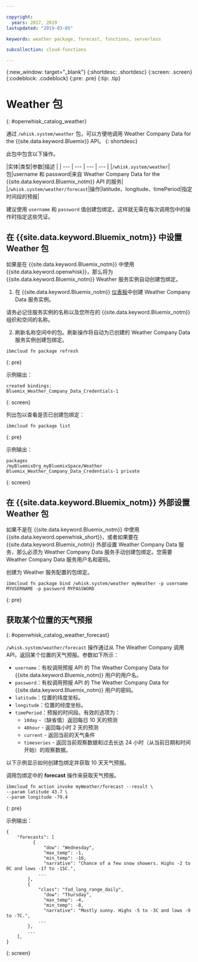 ```yaml
---

copyright:
  years: 2017, 2019
lastupdated: "2019-03-05"

keywords: weather package, forecast, functions, serverless 

subcollection: cloud-functions

---
```


{:new_window: target="_blank"}
{:shortdesc: .shortdesc}
{:screen: .screen}
{:codeblock: .codeblock}
{:pre: .pre}
{:tip: .tip}

# Weather 包
{: #openwhisk_catalog_weather}

通过 `/whisk.system/weather` 包，可以方便地调用 Weather Company Data for the {{site.data.keyword.Bluemix}} API。
{: shortdesc}

此包中包含以下操作。

|实体|类型|参数|描述
|
| --- | --- | --- | --- |
|`/whisk.system/weather`|包|username 和 password|来自 Weather Company Data for the {{site.data.keyword.Bluemix_notm}} API 的服务|
|`/whisk.system/weather/forecast`|操作|latitude、longitude、timePeriod|指定时间段的预报|

建议使用 `username` 和 `password` 值创建包绑定。这样就无需在每次调用包中的操作时指定这些凭证。

## 在 {{site.data.keyword.Bluemix_notm}} 中设置 Weather 包

如果是在 {{site.data.keyword.Bluemix_notm}} 中使用 {{site.data.keyword.openwhisk}}，那么将为 {{site.data.keyword.Bluemix_notm}} Weather 服务实例自动创建包绑定。

1. 在 {{site.data.keyword.Bluemix_notm}} [仪表板](http://cloud.ibm.com)中创建 Weather Company Data 服务实例。

  请务必记住服务实例的名称以及您所在的 {{site.data.keyword.Bluemix_notm}} 组织和空间的名称。

2. 刷新名称空间中的包。刷新操作将自动为已创建的 Weather Company Data 服务实例创建包绑定。
  ```
  ibmcloud fn package refresh
  ```
  {: pre}

  示例输出：
  ```
  created bindings:
  Bluemix_Weather_Company_Data_Credentials-1
  ```
  {: screen}

  列出包以查看是否已创建包绑定：
  ```
  ibmcloud fn package list
  ```
  {: pre}

  示例输出：
  ```
  packages
  /myBluemixOrg_myBluemixSpace/Weather Bluemix_Weather_Company_Data_Credentials-1 private
  ```
  {: screen}

## 在 {{site.data.keyword.Bluemix_notm}} 外部设置 Weather 包

如果不是在 {{site.data.keyword.Bluemix_notm}} 中使用 {{site.data.keyword.openwhisk_short}}，或者如果要在 {{site.data.keyword.Bluemix_notm}} 外部设置 Weather Company Data 服务，那么必须为 Weather Company Data 服务手动创建包绑定。您需要 Weather Company Data 服务用户名和密码。

创建为 Weather 服务配置的包绑定。
```
ibmcloud fn package bind /whisk.system/weather myWeather -p username MYUSERNAME -p password MYPASSWORD
```
{: pre}

## 获取某个位置的天气预报
{: #openwhisk_catalog_weather_forecast}

`/whisk.system/weather/forecast` 操作通过从 The Weather Company 调用 API，返回某个位置的天气预报。参数如下所示：

- `username`：有权调用预报 API 的 The Weather Company Data for {{site.data.keyword.Bluemix_notm}} 用户的用户名。
- `password`：有权调用预报 API 的 The Weather Company Data for {{site.data.keyword.Bluemix_notm}} 用户的密码。
- `latitude`：位置的纬度坐标。
- `longitude`：位置的经度坐标。
- `timePeriod`：预报的时间段。有效的选项为：
  - `10day` -（缺省值）返回每日 10 天的预测
  - `48hour` - 返回每小时 2 天的预测
  - `current` - 返回当前的天气条件
  - `timeseries` - 返回当前观察数据和过去长达 24 小时（从当前日期和时间开始）的观察数据。

以下示例显示如何创建包绑定并获取 10 天天气预报。

调用包绑定中的 **forecast** 操作来获取天气预报。
```
ibmcloud fn action invoke myWeather/forecast --result \
--param latitude 43.7 \
--param longitude -79.4
```
{: pre}

示例输出：
```
{
    "forecasts": [
          {
              "dow": "Wednesday",
              "max_temp": -1,
              "min_temp": -16,
              "narrative": "Chance of a few snow showers. Highs -2 to 0C and lows -17 to -15C.",
            ...
        },
        {
            "class": "fod_long_range_daily",
              "dow": "Thursday",
              "max_temp": -4,
              "min_temp": -8,
              "narrative": "Mostly sunny. Highs -5 to -3C and lows -9 to -7C.",
            ...
        },
        ...
    ],
}
```
{: screen}
